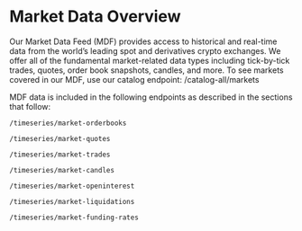 # Market Data Overview

Our Market Data Feed \(MDF\) provides access to historical and real-time data from the world’s leading spot and derivatives crypto exchanges. We offer all of the fundamental market-related data types including tick-by-tick trades, quotes, order book snapshots, candles, and more.  To see markets covered in our MDF, use our catalog endpoint: /catalog-all/markets

MDF data is included in the following endpoints as described in the sections that follow:

`/timeseries/market-orderbooks`

`/timeseries/market-quotes`

`/timeseries/market-trades`

`/timeseries/market-candles`

`/timeseries/market-openinterest`

`/timeseries/market-liquidations`

`/timeseries/market-funding-rates`

